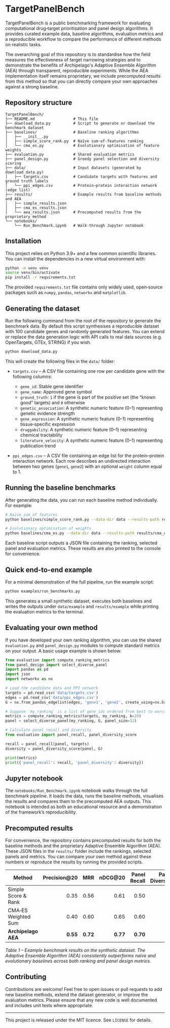 # TargetPanelBench

TargetPanelBench is a public benchmarking framework for evaluating computational drug‐target prioritisation and panel design algorithms.  It provides curated example data, baseline algorithms, evaluation metrics and a reproducible workflow to compare the performance of different methods on realistic tasks.

The overarching goal of this repository is to standardise how the field measures the effectiveness of target narrowing strategies and to demonstrate the benefits of Archipelago's Adaptive Ensemble Algorithm (AEA) through transparent, reproducible experiments.  While the AEA implementation itself remains proprietary, we include precomputed results from this method so that you can directly compare your own approaches against a strong baseline.

## Repository structure

```
TargetPanelBench/
├── README.md                 # This file
├── download_data.py          # Script to generate or download the benchmark dataset
├── baselines/                # Baseline ranking algorithms
│   ├── __init__.py
│   ├── simple_score_rank.py  # Naïve sum-of-features ranking
│   └── cma_es.py             # Evolutionary optimisation of feature weights
├── evaluation.py             # Shared evaluation metrics
├── panel_design.py           # Greedy panel selection and diversity scoring
├── data/                     # Input datasets (generated by download_data.py)
│   ├── targets.csv           # Candidate targets with features and ground truth labels
│   └── ppi_edges.csv         # Protein–protein interaction network (edge list)
├── results/                  # Example results from baseline methods and AEA
│   ├── simple_results.json
│   ├── cma_es_results.json
│   └── aea_results.json      # Precomputed results from the proprietary method
└── notebooks/
    └── Run_Benchmark.ipynb   # Walk‑through Jupyter notebook
```

## Installation

This project relies on Python 3.9+ and a few common scientific libraries.  You can install the dependencies in a new virtual environment with:

```bash
python -m venv venv
source venv/bin/activate
pip install -r requirements.txt
```

The provided `requirements.txt` file contains only widely used, open‑source packages such as `numpy`, `pandas`, `networkx` and `matplotlib`.

## Generating the dataset

Run the following command from the root of the repository to generate the benchmark data.  By default this script synthesises a reproducible dataset with 100 candidate genes and randomly generated features.  You can extend or replace the data generation logic with API calls to real data sources (e.g. OpenTargets, GTEx, STRING) if you wish.

```bash
python download_data.py
```

This will create the following files in the `data/` folder:

* `targets.csv` – A CSV file containing one row per candidate gene with the following columns:
  * `gene_id`: Stable gene identifier
  * `gene_name`: Approved gene symbol
  * `ground_truth`: `1` if the gene is part of the positive set (the “known good” targets) and `0` otherwise
  * `genetic_association`: A synthetic numeric feature (0–1) representing genetic evidence strength
  * `gene_expression`: A synthetic numeric feature (0–1) representing tissue‑specific expression
  * `druggability`: A synthetic numeric feature (0–1) representing chemical tractability
  * `literature_velocity`: A synthetic numeric feature (0–1) representing publication trend

* `ppi_edges.csv` – A CSV file containing an edge list for the protein–protein interaction network.  Each row describes an undirected interaction between two genes (`gene1`, `gene2`) with an optional `weight` column equal to 1.

## Running the baseline benchmarks

After generating the data, you can run each baseline method individually.  For example:

```bash
# Naïve sum of features
python baselines/simple_score_rank.py --data-dir data --results-path results/simple_results.json

# Evolutionary optimisation of weights
python baselines/cma_es.py --data-dir data --results-path results/cma_es_results.json --iterations 100
```

Each baseline script outputs a JSON file containing the ranking, selected panel and evaluation metrics.  These results are also printed to the console for convenience.

## Quick end-to-end example

For a minimal demonstration of the full pipeline, run the example script:

```bash
python examples/run_benchmarks.py
```

This generates a small synthetic dataset, executes both baselines and writes the outputs under `data/example` and `results/example` while printing the evaluation metrics to the terminal.

## Evaluating your own method

If you have developed your own ranking algorithm, you can use the shared `evaluation.py` and `panel_design.py` modules to compute standard metrics on your output.  A basic usage example is shown below:

```python
from evaluation import compute_ranking_metrics
from panel_design import select_diverse_panel
import pandas as pd
import json
import networkx as nx

# Load the candidate data and PPI network
targets = pd.read_csv('data/targets.csv')
edges = pd.read_csv('data/ppi_edges.csv')
G = nx.from_pandas_edgelist(edges, 'gene1', 'gene2', create_using=nx.Graph())

# Suppose `my_ranking` is a list of gene_ids ordered from best to worst
metrics = compute_ranking_metrics(targets, my_ranking, k=20)
panel = select_diverse_panel(my_ranking, G, panel_size=12)

# Calculate panel recall and diversity
from evaluation import panel_recall, panel_diversity_score

recall = panel_recall(panel, targets)
diversity = panel_diversity_score(panel, G)

print(metrics)
print({'panel_recall': recall, 'panel_diversity': diversity})
```

## Jupyter notebook

The `notebooks/Run_Benchmark.ipynb` notebook walks through the full benchmark pipeline.  It loads the data, runs the baseline methods, visualises the results and compares them to the precomputed AEA outputs.  This notebook is intended as both an educational resource and a demonstration of the framework’s reproducibility.

## Precomputed results

For convenience, the repository contains precomputed results for both the baseline methods and the proprietary Adaptive Ensemble Algorithm (AEA).  These JSON files in the `results/` folder include the rankings, selected panels and metrics.  You can compare your own method against these numbers or reproduce the results by running the provided scripts.

| Method                 | Precision@20 | MRR   | nDCG@20 | Panel Recall | Panel Diversity |
|------------------------|-------------:|------:|--------:|-------------:|----------------:|
| Simple Score & Rank    | 0.35        | 0.56  | 0.61    | 0.50         | 3.8             |
| CMA‑ES Weighted Sum    | 0.40        | 0.60  | 0.65    | 0.60         | 4.1             |
| **Archipelago AEA**    | **0.55**    | **0.72** | **0.77** | **0.70**     | **4.8**         |

*Table 1 – Example benchmark results on the synthetic dataset.  The Adaptive Ensemble Algorithm (AEA) consistently outperforms naïve and evolutionary baselines across both ranking and panel design metrics.*

## Contributing

Contributions are welcome!  Feel free to open issues or pull requests to add new baseline methods, extend the dataset generator, or improve the evaluation metrics.  Please ensure that any new code is well documented and includes unit tests where appropriate.

---
This project is released under the MIT licence.  See `LICENSE` for details.